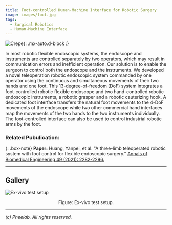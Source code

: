 ```yaml
---
title: Foot-controlled Human-Machine Interface for Robotic Surgery
image: images/foot.jpg
tags:
  - Surgical Robotics
  - Human-Machine Interface
---
```

![Crepe](https://pheelab.github.io/images/footinterface.jpg){: .mx-auto.d-block :}

In most robotic flexible endoscopic systems, the endoscope and instruments are controlled separately by two operators, which may result in communication errors and inefficient operation. Our solution is to enable the surgeon to control both the endoscope and the instruments. We developed a novel teleoperation robotic endoscopic system commanded by one operator using the continuous and simultaneous movements of their two hands and one foot. This 13-degree-of-freedom (DoF) system integrates a foot-controlled robotic flexible endoscope and two hand-controlled robotic endoscopic instruments, a robotic grasper and a robotic cauterizing hook. A dedicated foot interface transfers the natural foot movements to the 4-DoF movements of the endoscope while two other commercial hand interfaces map the movements of the two hands to the two instruments individually. The foot-controlled interface can also be used to control industrial robotic arms by the foot.




### Related Pubulication: 

{: .box-note}
**Paper:** Huang, Yanpei, et al. "A three-limb teleoperated robotic system with foot control for flexible endoscopic surgery."  [Annals of Biomedical Engineering 49 (2021): 2282-2296.](https://link.springer.com/article/10.1007/s10439-021-02766-3)

---
## Gallery

![Ex-vivo test setup](https://pheelab.github.io/images/ex-vivo.jpg)
<center>Figure: Ex-vivo test setup. </center>

---


*(c)  Pheelab. All rights reserved.*
